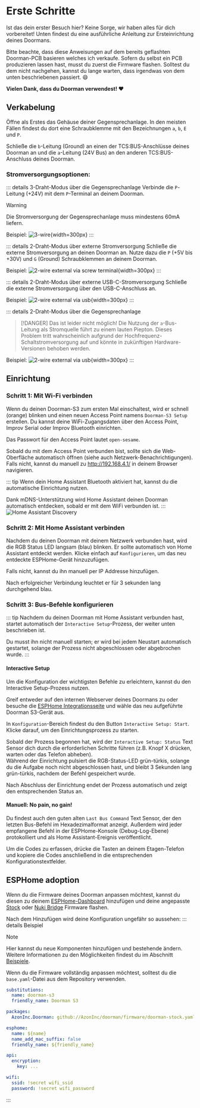 # Erste Schritte

Ist das dein erster Besuch hier? Keine Sorge, wir haben alles für dich vorbereitet!
Unten findest du eine ausführliche Anleitung zur Ersteinrichtung deines Doormans.

Bitte beachte, dass diese Anweisungen auf dem bereits geflashten Doorman-PCB basieren welches ich verkaufe.
Sofern du selbst ein PCB produzieren lassen hast, musst du zuerst die Firmware flashen. Solltest du dem nicht nachgehen, kannst du lange warten, dass irgendwas von dem unten beschriebenen passiert. 😄

**Vielen Dank, dass du Doorman verwendest! ❤️**

## Verkabelung
Öffne als Erstes das Gehäuse deiner Gegensprechanlage. In den meisten Fällen findest du dort eine Schraubklemme mit den Bezeichnungen `a`, `b`, `E` und `P`.

Schließe die `b`-Leitung (Ground) an einen der TCS:BUS-Anschlüsse deines Doorman an und die `a`-Leitung (24V Bus) an den anderen TCS:BUS-Anschluss deines Doorman.

### Stromversorgungsoptionen:
::: details 3-Draht-Modus über die Gegensprechanlage <Badge type="tip" text="Empfohlen" />
Verbinde die `P`-Leitung (+24V) mit dem `P`-Terminal an deinem Doorman.

> [!WARNING]
> Die Stromversorgung der Gegensprechanlage muss mindestens 60mA liefern.

Beispiel:
![3-wire](./images/3wire.png){width=300px}
:::

::: details 2-Draht-Modus über externe Stromversorgung
Schließe die externe Stromversorgung an deinen Doorman an. Nutze dazu die `P` (+5V bis +30V) und `G` (Ground) Schraubklemmen an deinem Doorman.

Beispiel:
![2-wire external via screw terminal](./images/2wire_power_screwterminal.png){width=300px}
:::

::: details 2-Draht-Modus über externe USB-C-Stromversorgung
Schließe die externe Stromversorgung über den USB-C-Anschluss an.

Beispiel:
![2-wire external via usb](./images/2wire_power_usb_c.png){width=300px}
:::

::: details 2-Draht-Modus über die Gegensprechanlage <Badge type="danger" text="Nicht möglich" />
> [!DANGER] Das ist leider nicht möglich!
> Die Nutzung der `a`-Bus-Leitung als Stromquelle führt zu einem lauten Piepton. Dieses Problem tritt wahrscheinlich aufgrund der Hochfrequenz-Schaltstromversorgung auf und könnte in zukünftigen Hardware-Versionen behoben werden.

Beispiel:
![2-wire external via usb](./images/2wire_power_a_terminal.png){width=300px}
:::


## Einrichtung

### Schritt 1: Mit Wi-Fi verbinden
Wenn du deinen Doorman-S3 zum ersten Mal einschaltest, wird er schnell (orange) blinken und einen neuen Access Point namens `Doorman-S3 Setup` erstellen. Du kannst deine WiFi-Zugangsdaten über den Access Point, Improv Serial oder Improv Bluetooth einrichten.

Das Passwort für den Access Point lautet `open-sesame`.

Sobald du mit dem Access Point verbunden bist, sollte sich die Web-Oberfläche automatisch öffnen (siehe auch Netzwerk-Benachrichtigungen).\
Falls nicht, kannst du manuell zu http://192.168.4.1/ in deinem Browser navigieren.

::: tip
Wenn dein Home Assistant Bluetooth aktiviert hat, kannst du die automatische Einrichtung nutzen.

Dank mDNS-Unterstützung wird Home Assistant deinen Doorman automatisch entdecken, sobald er mit dem WiFi verbunden ist.
:::
![Home Assistant Discovery](./images/discovery.png)

### Schritt 2: Mit Home Assistant verbinden
Nachdem du deinen Doorman mit deinem Netzwerk verbunden hast, wird die RGB Status LED langsam (blau) blinken. Er sollte automatisch von Home Assistant entdeckt werden. Klicke einfach auf `Konfigurieren`, um das neu entdeckte ESPHome-Gerät hinzuzufügen.

Falls nicht, kannst du ihn manuell per IP Addresse hinzufügen.

Nach erfolgreicher Verbindung leuchtet er für 3 sekunden lang durchgehend blau.

### Schritt 3: Bus-Befehle konfigurieren
::: tip
Nachdem du deinen Doorman mit Home Assistant verbunden hast,\
startet automatisch der `Interactive Setup`-Prozess, der weiter unten beschrieben ist.

Du musst ihn nicht manuell starten; er wird bei jedem Neustart automatisch gestartet, solange der Prozess nicht abgeschlossen oder abgebrochen wurde.
:::

#### Interactive Setup <Badge type="warning" text="NEU" />
Um die Konfiguration der wichtigsten Befehle zu erleichtern, kannst du den Interactive Setup-Prozess nutzen.

Greif entweder auf den internen Webserver deines Doormans zu oder besuche die [ESPHome Integrationsseite](https://my.home-assistant.io/redirect/integration/?domain=esphome) und wähle das neu aufgeführte Doorman S3-Gerät aus.

In `Konfiguration`-Bereich findest du den Button `Interactive Setup: Start`. Klicke darauf, um den Einrichtungsprozess zu starten.

Sobald der Prozess begonnen hat, wird der `Interactive Setup: Status` Text Sensor dich durch die erforderlichen Schritte führen (z.B. Knopf X drücken, warten oder das Telefon abheben).\
Während der Einrichtung pulsiert die RGB-Status-LED grün-türkis, solange du die Aufgabe noch nicht abgeschlossen hast, und bleibt 3 Sekunden lang grün-türkis, nachdem der Befehl gespeichert wurde.

Nach Abschluss der Einrichtung endet der Prozess automatisch und zeigt den entsprechenden Status an.

#### Manuell: No pain, no gain!
Du findest auch den guten alten `Last Bus Command` Text Sensor, der den letzten Bus-Befehl im Hexadezimalformat anzeigt.
Außerdem wird jeder empfangene Befehl in der ESPHome-Konsole (Debug-Log-Ebene) protokolliert und als Home Assistant-Ereignis veröffentlicht.

Um die Codes zu erfassen, drücke die Tasten an deinem Etagen-Telefon und kopiere die Codes anschließend in die entsprechenden Konfigurationstextfelder.

## ESPHome adoption
Wenn du die Firmware deines Doorman anpassen möchtest, kannst du diesen zu deinem [ESPHome-Dashboard](https://my.home-assistant.io/redirect/supervisor_ingress/?addon=5c53de3b_esphome) hinzufügen und deine angepasste [Stock](firmware/stock-firmware.md) oder [Nuki Bridge](firmware/nuki-bridge-firmware.md) Firmware flashen.

Nach dem Hinzufügen wird deine Konfiguration ungefähr so aussehen:
::: details Beispiel
> [!NOTE]
> Hier kannst du neue Komponenten hinzufügen und bestehende ändern. Weitere Informationen zu den Möglichkeiten findest du im Abschnitt [Beispiele](firmware/stock-firmware#beispiele).
>
> Wenn du die Firmware vollständig anpassen möchtest, solltest du die `base.yaml`-Datei aus dem Repository verwenden.

```yaml
substitutions:
  name: doorman-s3
  friendly_name: Doorman S3

packages:
  AzonInc.Doorman: github://AzonInc/doorman/firmware/doorman-stock.yaml@master

esphome:
  name: ${name}
  name_add_mac_suffix: false
  friendly_name: ${friendly_name}

api:
  encryption:
    key: ...

wifi:
  ssid: !secret wifi_ssid
  password: !secret wifi_password
```
:::